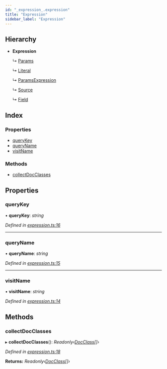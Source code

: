 ```yaml
---
id: "_expression_.expression"
title: "Expression"
sidebar_label: "Expression"
---
```


## Hierarchy

* **Expression**

  ↳ [Params](_expression_.params.md)

  ↳ [Literal](_expression_.literal.md)

  ↳ [ParamsExpression](_expression_.paramsexpression.md)

  ↳ [Source](_expression_.source.md)

  ↳ [Field](_document_.field.md)

## Index

### Properties

* [queryKey](_expression_.expression.md#querykey)
* [queryName](_expression_.expression.md#queryname)
* [visitName](_expression_.expression.md#visitname)

### Methods

* [collectDocClasses](_expression_.expression.md#collectdocclasses)

## Properties

###  queryKey

• **queryKey**: *string*

*Defined in [expression.ts:16](https://github.com/kindritskyiMax/elasticmagic-js/blob/34d4703/src/expression.ts#L16)*

___

###  queryName

• **queryName**: *string*

*Defined in [expression.ts:15](https://github.com/kindritskyiMax/elasticmagic-js/blob/34d4703/src/expression.ts#L15)*

___

###  visitName

• **visitName**: *string*

*Defined in [expression.ts:14](https://github.com/kindritskyiMax/elasticmagic-js/blob/34d4703/src/expression.ts#L14)*

## Methods

###  collectDocClasses

▸ **collectDocClasses**(): *Readonly‹[DocClass](../modules/_document_.md#docclass)[]›*

*Defined in [expression.ts:18](https://github.com/kindritskyiMax/elasticmagic-js/blob/34d4703/src/expression.ts#L18)*

**Returns:** *Readonly‹[DocClass](../modules/_document_.md#docclass)[]›*
